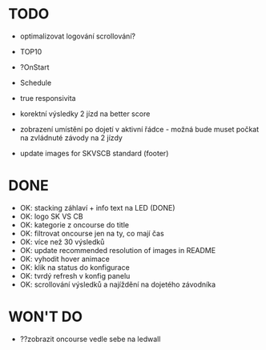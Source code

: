# TODO

- optimalizovat logování scrollování?

- TOP10

- ?OnStart
- Schedule
- true responsivita

- korektní výsledky 2 jízd na better score
- zobrazení umístění po dojetí v aktivní řádce - možná bude muset počkat na zvládnuté závody na 2 jízdy
- update images for SKVSCB standard (footer)

# DONE

- OK: stacking záhlaví + info text na LED (DONE)
- OK: logo SK VS CB
- OK: kategorie z oncourse do title
- OK: filtrovat oncourse jen na ty, co mají čas
- OK: více než 30 výsledků
- OK: update recommended resolution of images in README
- OK: vyhodit hover animace
- OK: klik na status do konfigurace
- OK: tvrdý refresh v konfig panelu
- OK: scrollování výsledků a najíždění na dojetého závodníka

# WON'T DO

- ??zobrazit oncourse vedle sebe na ledwall
